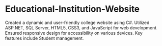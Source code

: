 # Educational-Institution-Website
Created a dynamic and user-friendly college website using C#. Utilized ASP.NET, SQL Server, HTML5, CSS3, and JavaScript for web development. Ensured responsive design for accessibility on various devices. Key features include Student management.
